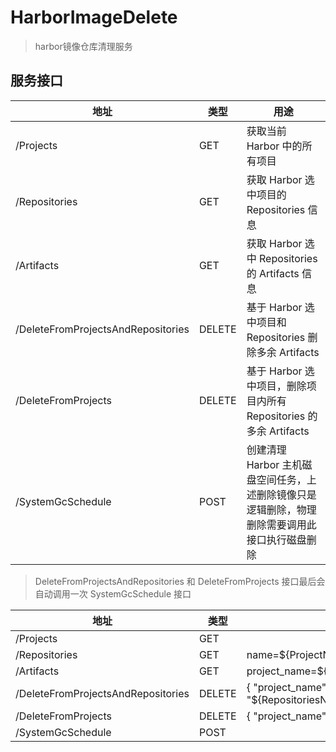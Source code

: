 # HarborImageDelete

> harbor镜像仓库清理服务

## 服务接口

地址 | 类型 |  用途 
-- | -- | -- 
/Projects | GET | 获取当前 Harbor 中的所有项目
/Repositories | GET | 获取 Harbor 选中项目的 Repositories 信息
/Artifacts | GET | 获取 Harbor 选中 Repositories 的 Artifacts 信息
/DeleteFromProjectsAndRepositories | DELETE | 基于 Harbor 选中项目和 Repositories 删除多余 Artifacts
/DeleteFromProjects | DELETE | 基于 Harbor 选中项目，删除项目内所有 Repositories 的多余 Artifacts
/SystemGcSchedule | POST | 创建清理 Harbor 主机磁盘空间任务，上述删除镜像只是逻辑删除，物理删除需要调用此接口执行磁盘删除

> DeleteFromProjectsAndRepositories 和 DeleteFromProjects 接口最后会自动调用一次 SystemGcSchedule 接口


地址 | 类型 | 接口参数
-- | -- | --
/Projects | GET | 
/Repositories | GET | name=${ProjectName} 
/Artifacts | GET | project_name=${ProjectName}&repositories_name=${RepositoriesName} 
/DeleteFromProjectsAndRepositories | DELETE | { "project_name": "${ProjectName}", "repositories_name": "${RepositoriesName}" } 
/DeleteFromProjects | DELETE | { "project_name": "${ProjectName}" }
/SystemGcSchedule | POST | 
